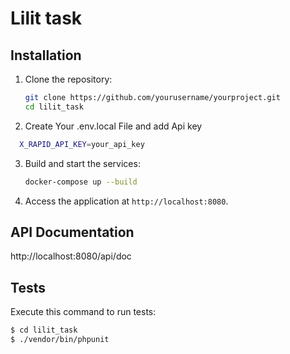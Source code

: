 Lilit task
========================

Installation
------------
1. Clone the repository:
    ```sh
    git clone https://github.com/yourusername/yourproject.git
    cd lilit_task
    ```
2. Create Your .env.local File and add Api key

 ```sh
   X_RAPID_API_KEY=your_api_key
```
3. Build and start the services:
    ```sh
    docker-compose up --build
    ```
4. Access the application at `http://localhost:8080`.
   
API Documentation
-----

http://localhost:8080/api/doc

Tests
-----
Execute this command to run tests:

```bash
$ cd lilit_task
$ ./vendor/bin/phpunit
```

